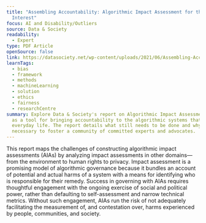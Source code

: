 ```yaml
---
title: "Assembling Accountability: Algorithmic Impact Assessment for the Public
  Interest"
focus: AI and Disability/Outliers
source: Data & Society
readability:
  - Expert
type: PDF Article
openSource: false
link: https://datasociety.net/wp-content/uploads/2021/06/Assembling-Accountability.pdf
learnTags:
  - bias
  - framework
  - methods
  - machineLearning
  - solution
  - ethics
  - fairness
  - researchCentre
summary: Explore Data & Society's report on Algorithmic Impact Assessment (AIA)
  as a tool for bringing accountability to the algorithmic systems that permeate
  everyday life. The report details what still needs to be done and why it is
  necessary to foster a community of committed experts and advocates.
---
```

This report maps the challenges of constructing algorithmic impact assessments (AIAs) by analyzing impact assessments in other domains—from the environment to human rights to privacy. Impact assessment is a promising model of algorithmic governance because it bundles an account of potential and actual harms of a system with a means for identifying who is responsible for their remedy. Success in governing with AIAs requires thoughtful engagement with the ongoing exercise of social and political power, rather than defaulting to self-assessment and narrow technical metrics. Without such engagement, AIAs run the risk of not adequately facilitating the measurement of, and contestation over, harms experienced by people, communities, and society.